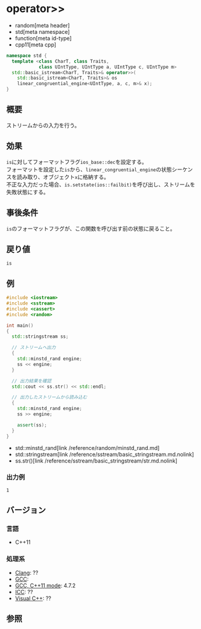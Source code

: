 # operator>>
* random[meta header]
* std[meta namespace]
* function[meta id-type]
* cpp11[meta cpp]

```cpp
namespace std {
  template <class CharT, class Traits,
            class UIntType, UIntType a, UIntType c, UIntType m>
  std::basic_istream<CharT, Traits>& operator>>(
    std::basic_istream<CharT, Traits>& os
    linear_congruential_engine<UIntType, a, c, m>& x);
}
```

## 概要
ストリームからの入力を行う。


## 効果
`is`に対してフォーマットフラグ`ios_base::dec`を設定する。  
フォーマットを設定した`is`から、`linear_congruential_engine`の状態シーケンスを読み取り、オブジェクト`x`に格納する。  
不正な入力だった場合、`is.setstate(ios::failbit)`を呼び出し、ストリームを失敗状態にする。


## 事後条件
`is`のフォーマットフラグが、この関数を呼び出す前の状態に戻ること。


## 戻り値
`is`


## 例
```cpp example
#include <iostream>
#include <sstream>
#include <cassert>
#include <random>

int main()
{
  std::stringstream ss;

  // ストリームへ出力
  {
    std::minstd_rand engine;
    ss << engine;
  }

  // 出力結果を確認
  std::cout << ss.str() << std::endl;

  // 出力したストリームから読み込む
  {
    std::minstd_rand engine;
    ss >> engine;

    assert(ss);
  }
}
```
* std::minstd_rand[link /reference/random/minstd_rand.md]
* std::stringstream[link /reference/sstream/basic_stringstream.md.nolink]
* ss.str()[link /reference/sstream/basic_stringstream/str.md.nolink]

### 出力例
```
1
```

## バージョン
### 言語
- C++11

### 処理系
- [Clang](/implementation.md#clang): ??
- [GCC](/implementation.md#gcc): 
- [GCC, C++11 mode](/implementation.md#gcc): 4.7.2
- [ICC](/implementation.md#icc): ??
- [Visual C++](/implementation.md#visual_cpp): ??


## 参照


